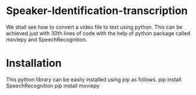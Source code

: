 # Speaker-Identification-transcription
We shall see how to convert a video file to text using python. This can be achieved just with 30th lines of code with the help of python package called moviepy and SpeechRecognition.
# Installation
This python library can be easily installed using pip as follows.
  pip install SpeechRecognition
  pip install moviepy

